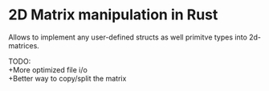 # 2D Matrix manipulation in Rust

Allows to implement any user-defined structs as well primitve types into 2d-matrices.

TODO:  
+More optimized file i/o  
+Better way to copy/split the matrix  

